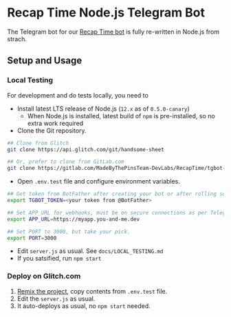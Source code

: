 Recap Time Node.js Telegram Bot
===========

The Telegram bot for our [Recap Time bot](https://t.me/RecapTime_bot) is fully re-written in Node.js from strach. 

## Setup and Usage

### Local Testing
For development and do tests locally, you need to 

- Install latest LTS release of Node.js (`12.x` as of `0.5.0-canary`)
  - When Node.js is installed, latest build of `npm` is pre-installed, so no extra work required
- Clone the Git repository.
```bash
## Clone from Glitch
git clone https://api.glitch.com/git/handsome-sheet

## Or, prefer to clone from GitLab.com
git clone https://gitlab.com/MadeByThePinsTeam-DevLabs/RecapTime/tgbot-nodejs
```
- Open `.env.test` file and configure environment variables.
```bash
## Get token from BotFather after creating your bot or after rolling some.
export TGBOT_TOKEN=<your token from @BotFather>

## Set APP_URL for webhooks, must be on secure connections as per Telegram Bots API Documentation
export APP_URL=https://myapp.you-and-me.dev

## Set PORT to 3000, but take your pick.
export PORT=3000
```
- Edit `server.js` as usual. See `docs/LOCAL_TESTING.md`
- If you satsified, run `npm start`

### Deploy on Glitch.com
1. [Remix the project](https://glitch.com/edit/#!/remix/handsome-sheet), copy contents from `.env.test` file.
2. Edit the `server.js` as usual.
3. It auto-deploys as usual, no `npm start` needed.